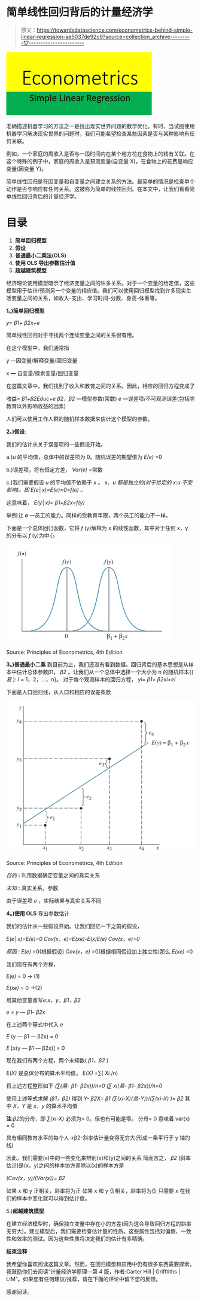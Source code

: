 # 简单线性回归背后的计量经济学

> 原文：<https://towardsdatascience.com/econometrics-behind-simple-linear-regression-ae5037de92c9?source=collection_archive---------17----------------------->

![](img/7f1af9b6f9f46b9c2f035ce836b29fcb.png)

准确描述机器学习的方法之一是找出现实世界问题的数学优化。有时，当试图使用机器学习解决现实世界的问题时，我们可能希望检查某些因素是否与某种影响有任何关联。

例如，一个家庭的周收入是否与一段时间内在某个地方花在食物上的钱有关联。在这个特殊的例子中，家庭的周收入是预测变量(自变量 X)，在食物上的花费是响应变量(因变量 Y)。

简单线性回归是在因变量和自变量之间建立关系的方法。最简单的情况是检查单个动作是否与响应有任何关系。这被称为简单的线性回归。在本文中，让我们看看简单线性回归背后的计量经济学。

# 目录

1.  **简单回归模型**
2.  **假设**
3.  **普通最小二乘法(OLS)**
4.  **使用 OLS 导出参数估计值**
5.  **超越建筑模型**

经济理论使用模型暗示了经济变量之间的许多关系。对于一个变量的给定值，这些模型用于估计/预测另一个变量的相应值。我们可以使用回归模型找到许多现实生活变量之间的关系，如收入-支出、学习时间-分数、身高-体重等。

**1。)简单回归模型**

*y= β1+ β2x+e*

简单线性回归对于寻找两个连续变量之间的关系很有用。

在这个模型中，我们通常指

y —因变量/解释变量/回归变量

x **—** 自变量/探索变量/回归变量

在这篇文章中，我们找到了收入和教育之间的关系。因此，相应的回归方程变成了

收益= *β1+β2Educ+e
β2，β2* —模型参数(常数)
*e* —误差项/不可观测误差(包括除教育以外影响收益的因素)

人们可以使用工作人群的随机样本数据来估计这个模型的参数。

**2。)假设**:

我们的估计从关于误差项的一些假设开始。

a.)u 的平均值，总体中的误差项为 0。随机误差的期望值为 *E(e)* =0

b.)误差项，将有恒定方差， *Var(e)* =常数

c.)我们需要假设 *u* 的平均值不依赖于 *x* 。
x、*u 都是独立的(对于给定的 x:u 不受影响)。即 *E(e│x)=E(e)=0=f(e)* 。*

这意味着， *E(y│x)= β1+β2x=f(y)*

举例:让 ***e*** —员工的能力。同样的受教育年限，两个员工的能力不一样。

下面是一个总体回归函数，它将 *f* (y)解释为 x 的线性函数，其中对于任何 x，y 的分布以 *f* (y)为中心

![](img/a82157371f3655f878b720fbbe65a994.png)

Source: Principles of Econometrics, 4th Edition

**3。)普通最小二乘**
到目前为止，我们还没有看到数据。回归背后的基本思想是从样本中估计总体参数β1， *β2* 。让我们从一个总体中选择一个大小为 n 的随机样本{( *易* ): i = 1，2，…，n}。
对于每个观测样本的回归方程，
*yi= β1+ β2xi+ei*

下面是人口回归线，从人口和相应的误差条款

![](img/9dc5dda28adfcfbf94218a239f7ea044.png)

Source: Principles of Econometrics, 4th Edition

*目的* **:** 利用数据确定变量之间的真实关系

*未知* **:** 真实关系，参数

由于误差项 *e* ，实际结果与真实关系不同

**4。)使用 OLS** 导出参数估计

我们的估计从一些假设开始。让我们回忆一下之前的假设，

*E(e│x)=E(e)=0
Cov(x，e)=E(xe)-E(x)E(e)
Cov(x，e)=0*

*原因* : *E(e)* =0(根据假设) *Cov(x，e)* =0(根据相同假设加上独立性)那么 *E(xe)* =0

我们现在有两个方程，

*E(e)* = 0 → (1)

*E(xe)* = 0 →(2)

用其他变量重写*e*:*x，y，β1，β2*

*e = y — β1- β2x*

在上述两个等式中代入 *e*

*E* (y — β1 — β2x) = 0

*E* [x(y — β1 — β2x)] = 0

现在我们有两个方程，两个未知数( *β1，β2* )

*E(X)* 是总体分布的算术平均值。 *E(X)* =∑( *Xi* /n)

将上述方程整形如下
*(∑(易- β1- β2x))/n=0
(∑ xi(易- β1- β2x))/n=0*

使用上述等式求解 *(β1，β2)* 得到
*Y- β2X= β1
(∑(xi-X)(易-Y))/(∑(xi-X) )= β2*
其中 *X，Y* 是 *x，y* 的算术平均值

**注**:*β2*的分母，即 *∑(xi-X)* 必须为> 0。但也有可能是零。
分母= 0 意味着 var(x) = 0

具有相同教育水平的每个人→β2-斜率估计量变得无穷大(形成一条平行于 y 轴的线)

因此，我们需要(x)中的一些变化来辨别(x)和(y)之间的关系
简而言之， *β2* (斜率估计)是(x，y)之间的样本协方差除以(x)的样本方差

*(Cov(x，y)/(Var(x))= β2*

如果 x 和 y 正相关，斜率将为正
如果 x 和 y 负相关，斜率将为负
只需要 x 在我们的样本中变化就可以得到估计值。

5.)**超越建筑模型**

在建立经济模型时，确保独立变量中存在小的方差(因为这会导致回归方程的斜率无穷大)。建立模型后，我们需要检查估计量的性质。这些属性包括对偏倚、一致性和效率的测试。因为这些性质将决定我们的估计有多精确。

**结束注释**

我希望你喜欢阅读这篇文章。然而，在回归模型和应用中仍有很多东西需要探索，我鼓励你们去阅读“计量经济学原理—第 4 版，作者:Carter Hill | Grifftiths | LIM”。如果您有任何建议/推荐，请在下面的评论中留下您的反馈。

感谢阅读。
